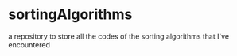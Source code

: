 # sortingAlgorithms
a repository to store all the codes of the sorting algorithms that I've encountered
